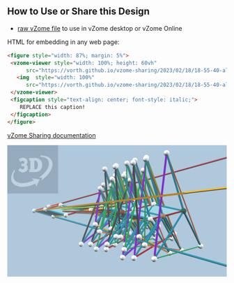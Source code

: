 
## How to Use or Share this Design

 - [raw vZome file](<https://raw.githubusercontent.com/vorth/vzome-sharing/main/2023/02/18/18-55-40-all-grids-and-snubs/all-grids-and-snubs.vZome>) to use in vZome desktop or vZome Online
 
 HTML for embedding in any web page:
 ```html
<figure style="width: 87%; margin: 5%">
  <vzome-viewer style="width: 100%; height: 60vh"
       src="https://vorth.github.io/vzome-sharing/2023/02/18/18-55-40-all-grids-and-snubs/all-grids-and-snubs.vZome" >
    <img  style="width: 100%"
       src="https://vorth.github.io/vzome-sharing/2023/02/18/18-55-40-all-grids-and-snubs/all-grids-and-snubs.png" >
  </vzome-viewer>
  <figcaption style="text-align: center; font-style: italic;">
     REPLACE this caption!
  </figcaption>
</figure>
 ```

[vZome Sharing documentation](https://vzome.github.io/vzome/sharing.html#how-it-works)

![Image](<all-grids-and-snubs.png>)

